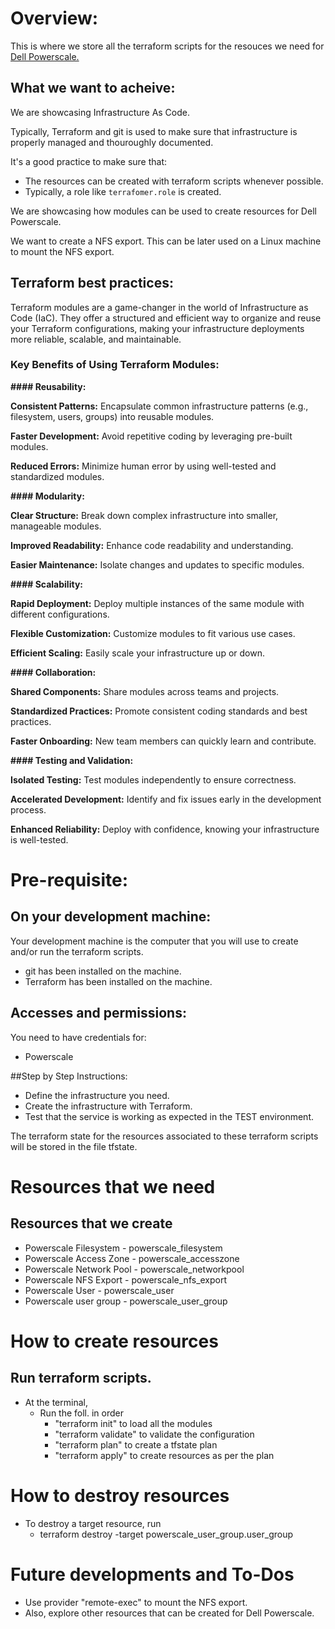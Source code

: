 # Overview:

This is where we store all the terraform scripts for the resouces we need for [Dell Powerscale.](https://www.dell.com/en-sg/shop/storage-servers-and-networking-for-business/sf/powerscale)

## What we want to acheive:

We are showcasing Infrastructure As Code.

Typically, Terraform and git is used to make sure that infrastructure is properly managed and thouroughly documented.

It's a good practice to make sure that:
- The resources can be created with terraform scripts whenever possible.
- Typically, a role like `terrafomer.role` is created.

We are showcasing how modules can be used to create resources for Dell Powerscale.

We want to create a NFS export. This can be later used on a Linux machine to mount the NFS export.

## Terraform best practices:

Terraform modules are a game-changer in the world of Infrastructure as Code (IaC). They offer a structured and efficient way to organize and reuse your Terraform configurations, making your infrastructure deployments more reliable, scalable, and maintainable.

### Key Benefits of Using Terraform Modules:

**#### Reusability:**

**Consistent Patterns:** Encapsulate common infrastructure patterns (e.g., filesystem, users, groups) into reusable modules.

**Faster Development:** Avoid repetitive coding by leveraging pre-built modules.

**Reduced Errors:** Minimize human error by using well-tested and standardized modules.

**#### Modularity:**

**Clear Structure:** Break down complex infrastructure into smaller, manageable modules.

**Improved Readability:** Enhance code readability and understanding.

**Easier Maintenance:** Isolate changes and updates to specific modules.

**#### Scalability:**

**Rapid Deployment:** Deploy multiple instances of the same module with different configurations.

**Flexible Customization:** Customize modules to fit various use cases.

**Efficient Scaling:** Easily scale your infrastructure up or down.

**#### Collaboration:**

**Shared Components:** Share modules across teams and projects.

**Standardized Practices:** Promote consistent coding standards and best practices.

**Faster Onboarding:** New team members can quickly learn and contribute.

**#### Testing and Validation:**

**Isolated Testing:** Test modules independently to ensure correctness.

**Accelerated Development:** Identify and fix issues early in the development process.

**Enhanced Reliability:** Deploy with confidence, knowing your infrastructure is well-tested.

# Pre-requisite:

## On your development machine:

Your development machine is the computer that you will use to create and/or run the terraform scripts.

- git has been installed on the machine.
- Terraform has been installed on the machine.

## Accesses and permissions:

You need to have credentials for:
- Powerscale

##Step by Step Instructions:

- Define the infrastructure you need.
- Create the infrastructure with Terraform.
- Test that the service is working as expected in the TEST environment.

The terraform state for the resources associated to these terraform scripts will be stored in the file tfstate.

# Resources that we need

## Resources that we create

- Powerscale Filesystem - powerscale_filesystem
- Powerscale Access Zone - powerscale_accesszone
- Powerscale Network Pool - powerscale_networkpool
- Powerscale NFS Export - powerscale_nfs_export
- Powerscale User - powerscale_user
- Powerscale user group - powerscale_user_group  

# How to create resources

## Run terraform scripts.
- At the terminal,
  - Run the foll. in order
      - "terraform init" to load all the modules
      - "terraform validate" to validate the configuration
      - "terraform plan" to create a tfstate plan
      - "terraform apply" to create resources as per the plan

# How to destroy resources

- To destroy a target resource, run
    - terraform destroy -target powerscale_user_group.user_group

# Future developments and To-Dos
- Use provider "remote-exec" to mount the NFS export.
- Also, explore other resources that can be created for Dell Powerscale.

